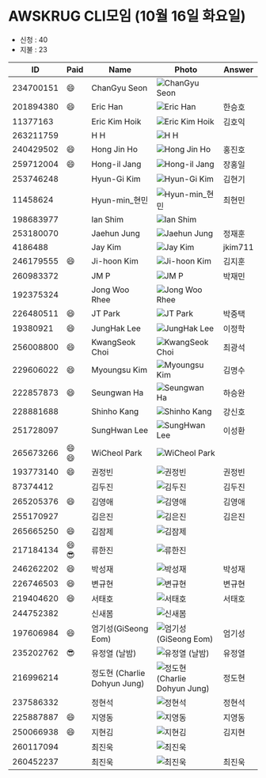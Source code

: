 # AWSKRUG CLI모임 (10월 16일 화요일)

* 신청 : 40
* 지불 : 23

ID | Paid | Name | Photo | Answer
-- | ---- | ---- | ----- | ------
234700151 | :smile: | ChanGyu Seon | ![ChanGyu Seon](https://secure.meetupstatic.com/photos/member/8/a/e/f/thumb_269975567.jpeg) |
201894380 | :smile: | Eric Han | ![Eric Han](https://secure.meetupstatic.com/photos/member/6/8/5/7/thumb_277466711.jpeg) | 한승호
11377163 | | Eric Kim Hoik | ![Eric Kim Hoik](https://secure.meetupstatic.com/photos/member/8/2/d/4/thumb_85173492.jpeg) | 김호익
263211759 | | H H | ![H H](https://secure.meetupstatic.com/photos/member/e/7/c/9/thumb_280619337.jpeg) |
240429502 | :smile: | Hong Jin Ho | ![Hong Jin Ho](https://secure.meetupstatic.com/photos/member/5/9/f/5/thumb_276683029.jpeg) | 홍진호
259712004 | :smile: | Hong-il Jang | ![Hong-il Jang](https://secure.meetupstatic.com/photos/member/6/c/6/c/thumb_279207756.jpeg) | 장홍일
253746248 | | Hyun-Gi Kim | ![Hyun-Gi Kim](https://secure.meetupstatic.com/photos/member/5/c/1/6/thumb_280583574.jpeg) | 김현기
11458624 | | Hyun-min_현민 | ![Hyun-min_현민](https://secure.meetupstatic.com/photos/member/6/9/f/2/thumb_42267122.jpeg) | 최현민
198683977 | | Ian Shim | ![Ian Shim](https://secure.meetupstatic.com/photos/member/8/f/8/a/thumb_253296746.jpeg) |
253180070 | | Jaehun Jung | ![Jaehun Jung](https://secure.meetupstatic.com/photos/member/9/e/5/9/thumb_276700537.jpeg) | 정재훈
4186488 | | Jay Kim | ![Jay Kim](https://secure.meetupstatic.com/photos/member/3/c/b/6/thumb_143295542.jpeg) | jkim711
246179555 | :smile: | Ji-hoon Kim | ![Ji-hoon Kim](https://secure.meetupstatic.com/photos/member/b/c/b/8/thumb_273888312.jpeg) | 김지훈
260983372 | | JM P | ![JM P](https://secure.meetupstatic.com/photos/member/c/a/0/2/thumb_279711714.jpeg) | 박재민
192375324 | | Jong Woo Rhee | ![Jong Woo Rhee](https://secure.meetupstatic.com/photos/member/1/0/1/f/thumb_249484127.jpeg) |
226480511 | :smile: | JT Park | ![JT Park](https://secure.meetupstatic.com/photos/member/4/6/a/4/thumb_266418084.jpeg) | 박중택
19380921 | :smile: | JungHak Lee | ![JungHak Lee](https://secure.meetupstatic.com/photos/member/3/9/6/e/thumb_211574702.jpeg) | 이정학
256008800 | :smile: | KwangSeok Choi | ![KwangSeok Choi](https://secure.meetupstatic.com/photos/member/d/f/c/0/thumb_277797280.jpeg) | 최광석
229606022 | :smile: | Myoungsu Kim | ![Myoungsu Kim](https://secure.meetupstatic.com/photos/member/b/5/b/d/thumb_267766525.jpeg) | 김명수
222857873 | :smile: | Seungwan Ha | ![Seungwan Ha](https://secure.meetupstatic.com/photos/member/e/2/1/4/thumb_266757876.jpeg) | 하승완
228881688 | | Shinho Kang | ![Shinho Kang](https://secure.meetupstatic.com/photos/member/a/4/3/9/thumb_278202041.jpeg) | 강신호
251728097 | | SungHwan Lee | ![SungHwan Lee](https://secure.meetupstatic.com/photos/member/3/a/4/d/thumb_276134925.jpeg) | 이성환
265673266 | :smile: :smile: | WiCheol Park | ![WiCheol Park](https://secure.meetupstatic.com/photos/member/1/8/1/d/thumb_281586173.jpeg) |
193773140 | :smile: | 권정빈 | ![권정빈](https://secure.meetupstatic.com/photos/member/3/d/6/4/thumb_250335716.jpeg) | 권정빈
87374412 | | 김두진 | ![김두진](https://secure.meetupstatic.com/photos/member/e/3/6/e/thumb_107758222.jpeg) | 김두진
265205376 | :smile: | 김영애 | ![김영애](https://secure.meetupstatic.com/photos/member/c/8/5/thumb_281403205.jpeg) | 김영애
255170927 | | 김은진 | ![김은진](https://secure.meetupstatic.com/photos/member/8/5/d/6/thumb_277474262.jpeg) | 김은진
265665250 | :smile: | 김잠제 | ![김잠제](https://secure.meetupstatic.com/photos/member/b/2/3/thumb_281582851.jpeg) |
217184134 | :smile: :sunglasses: | 류한진 | ![류한진](https://secure.meetupstatic.com/photos/member/e/7/d/6/thumb_273659350.jpeg) |
246262202 | :smile: | 박성재 | ![박성재](https://secure.meetupstatic.com/photos/member/6/0/7/e/thumb_273924702.jpeg) | 박성재
226746503 | :smile: | 변규현 | ![변규현](https://secure.meetupstatic.com/photos/member/4/9/thumb_270300073.jpeg) | 변규현
219404620 | :smile: | 서태호 | ![서태호](https://secure.meetupstatic.com/photos/member/d/e/9/e/thumb_263096990.jpeg) | 서태호
244752382 | | 신새봄 | ![신새봄](https://secure.meetupstatic.com/photos/member/b/9/3/8/thumb_273347416.jpeg) |
197606984 | :smile: | 엄기성(GiSeong Eom) | ![엄기성(GiSeong Eom)](https://secure.meetupstatic.com/photos/member/4/7/d/8/thumb_252558392.jpeg) | 엄기성
235202762 | :sunglasses: | 유정열 (날밤) | ![유정열 (날밤)](https://secure.meetupstatic.com/photos/member/7/5/f/3/thumb_275550195.jpeg) | 유정열
216996214 | | 정도현 (Charlie Dohyun Jung) | ![정도현 (Charlie Dohyun Jung)](https://secure.meetupstatic.com/photos/member/e/5/9/3/thumb_262018771.jpeg) | 정도현
237586332 | | 정현석 | ![정현석](https://secure.meetupstatic.com/photos/member/6/f/5/1/thumb_271048497.jpeg) | 정현석
225887887 | :smile: | 지영동 | ![지영동](https://secure.meetupstatic.com/photos/member/9/d/8/5/thumb_266140325.jpeg) | 지영동
250066938 | :smile: | 지현김 | ![지현김](https://secure.meetupstatic.com/photos/member/b/0/0/0/thumb_275745056.jpeg) | 김지현
260117094 | | 최진욱 | ![최진욱](https://secure.meetupstatic.com/photos/member/2/2/3/8/thumb_279368760.jpeg) |
260452237 | | 최진욱 | ![최진욱](https://secure.meetupstatic.com/photos/member/4/7/a/a/thumb_279498346.jpeg) | 최진욱
